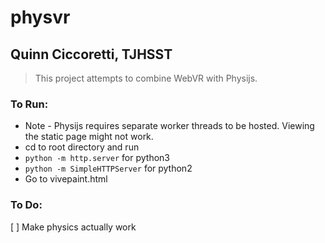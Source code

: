 # physvr
## Quinn Ciccoretti, TJHSST
> This project attempts to combine WebVR with Physijs.
### To Run:
- Note - Physijs requires separate worker threads to be hosted. Viewing the static page might not work.
- cd to root directory and run
 - `python -m http.server` for python3
 - `python -m SimpleHTTPServer` for python2
- Go to vivepaint.html
### To Do:
[ ] Make physics actually work